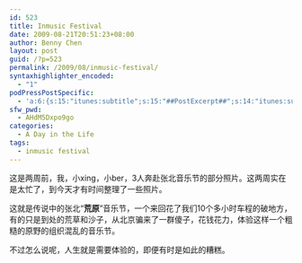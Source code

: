 ```yaml
---
id: 523
title: Inmusic Festival
date: 2009-08-21T20:51:23+08:00
author: Benny Chen
layout: post
guid: /?p=523
permalink: /2009/08/inmusic-festival/
syntaxhighlighter_encoded:
  - "1"
podPressPostSpecific:
  - 'a:6:{s:15:"itunes:subtitle";s:15:"##PostExcerpt##";s:14:"itunes:summary";s:15:"##PostExcerpt##";s:15:"itunes:keywords";s:17:"##WordPressCats##";s:13:"itunes:author";s:10:"##Global##";s:15:"itunes:explicit";s:7:"Default";s:12:"itunes:block";s:7:"Default";}'
sfw_pwd:
  - AHdM5Dxpo9go
categories:
  - A Day in the Life
tags:
  - inmusic festival
---
```

这是两周前，我，小xing，小ber，3人奔赴张北音乐节的部分照片。这两周实在是太忙了，到今天才有时间整理了一些照片。

这就是传说中的张北“**荒原**”音乐节，一个来回花了我们10个多小时车程的破地方，有的只是到处的荒草和沙子，从北京骗来了一群傻子，花钱花力，体验这样一个粗糙的原野的组织混乱的音乐节。

不过怎么说呢，人生就是需要体验的，即便有时是如此的糟糕。
